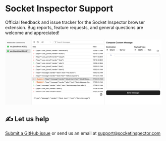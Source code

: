 # Socket Inspector Support
Official feedback and issue tracker for the Socket Inspector browser extension. Bug reports, feature requests, and general questions are welcome and appreciated!

![Light mode UI](./assets/light-mode.png)

## ✍️ Let us help
[Submit a GitHub issue](https://github.com/Socket-Inspector/Socket-Inspector-Support/issues/new/choose) or send us an email at [support@socketinspector.com](mailto:support@socketinspector.com)
